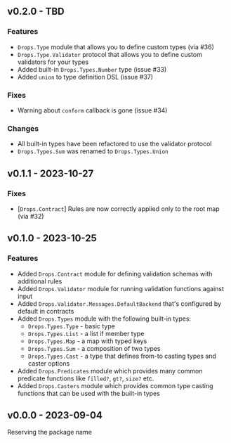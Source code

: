 ## v0.2.0 - TBD

### Features

- `Drops.Type` module that allows you to define custom types (via #36)
- `Drops.Type.Validator` protocol that allows you to define custom validators for your types
- Added built-in `Drops.Types.Number` type (issue #33)
- Added `union` to type definition DSL (issue #37)

### Fixes

- Warning about `conform` callback is gone (issue #34)

### Changes

- All built-in types have been refactored to use the validator protocol
- `Drops.Types.Sum` was renamed to `Drops.Types.Union`

## v0.1.1 - 2023-10-27

### Fixes

- [`Drops.Contract`] Rules are now correctly applied only to the root map (via #32)

## v0.1.0 - 2023-10-25

### Features

- Added `Drops.Contract` module for defining validation schemas with additional rules
- Added `Drops.Validator` module for running validation functions against input
- Added `Drops.Validator.Messages.DefaultBackend` that's configured by default in contracts
- Added `Drops.Types` module with the following built-in types:
  - `Drops.Types.Type` - basic type
  - `Drops.Types.List` - a list if member type
  - `Drops.Types.Map` - a map with typed keys
  - `Drops.Types.Sum` - a composition of two types
  - `Drops.Types.Cast` - a type that defines from-to casting types and caster options
- Added `Drops.Predicates` module which provides many common predicate functions like `filled?`, `gt?`, `size?` etc.
- Added `Drops.Casters` module which provides common type casting functions that can be used with the built-in types

## v0.0.0 - 2023-09-04

Reserving the package name
